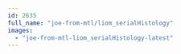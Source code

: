 ```yaml
---
id: 2635
full_name: "joe-from-mtl/liom_serialHistology"
images: 
  - "joe-from-mtl-liom_serialHistology-latest"
---
```

